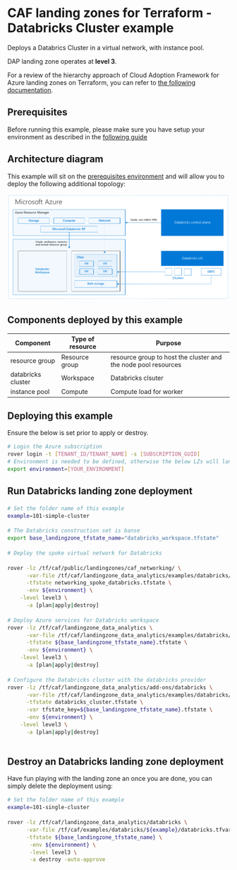 # CAF landing zones for Terraform - Databricks Cluster example

Deploys a Databrics Cluster in a virtual network, with instance pool.

DAP landing zone operates at **level 3**.

For a review of the hierarchy approach of Cloud Adoption Framework for Azure landing zones on Terraform, you can refer to [the following documentation](../../../../documentation/code_architecture/hierarchy.md).

## Prerequisites

Before running this example, please make sure you have setup your environment as described in the [following guide](../../readme.md)

## Architecture diagram

This example will sit on the [prerequisites environment](../../README.md) and will allow you to deploy the following additional topology:

![solutions](../../../_images/examples/101-databricks-architecture.png)

## Components deployed by this example

| Component          | Type of resource | Purpose                                                        |
|--------------------|------------------|----------------------------------------------------------------|
| resource group     | Resource group   | resource group to host the cluster and the node pool resources |
| databricks cluster | Workspace        | Databricks clsuter                                             |
| instance pool      | Compute          | Compute load for worker                                        |

## Deploying this example

Ensure the below is set prior to apply or destroy.

```bash
# Login the Azure subscription
rover login -t [TENANT_ID/TENANT_NAME] -s [SUBSCRIPTION_GUID]
# Environment is needed to be defined, otherwise the below LZs will land into sandpit which someone else is working on
export environment=[YOUR_ENVIRONMENT]
```

## Run Databricks landing zone deployment

```bash
# Set the folder name of this example
example=101-simple-cluster

# The Databricks construction set is banse
export base_landingzone_tfstate_name="databricks_workspace.tfstate"

# Deploy the spoke virtual network for Databricks

rover -lz /tf/caf/public/landingzones/caf_networking/ \
      -var-file /tf/caf/landingzone_data_analytics/examples/databricks/${example}/networking_spoke/networking_spoke.tfvars \
      -tfstate networking_spoke_databricks.tfstate \
      -env ${environment} \
	-level level3 \
      -a [plan|apply|destroy]
      
# Deploy Azure services for Databricks workspace
rover -lz /tf/caf/landingzone_data_analytics \
      -var-file /tf/caf/landingzone_data_analytics/examples/databricks/${example}/databricks.tfvars \
      -tfstate ${base_landingzone_tfstate_name}.tfstate \
      -env ${environment} \
	-level level3 \
      -a [plan|apply|destroy]
      
# Configure the Databricks cluster with the databricks provider
rover -lz /tf/caf/landingzone_data_analytics/add-ons/databricks \
      -var-file /tf/caf/landingzone_data_analytics/examples/databricks/${example}/databricks.tfvars \
      -tfstate databricks_cluster.tfstate \
      -var tfstate_key=${base_landingzone_tfstate_name}.tfstate \
      -env ${environment} \
	-level level3 \
      -a [plan|apply|destroy]
      
```

## Destroy an Databricks landing zone deployment

Have fun playing with the landing zone an once you are done, you can simply delete the deployment using:

```bash
# Set the folder name of this example
example=101-single-cluster

rover -lz /tf/caf/landingzone_data_analytics/databricks \
      -var-file /tf/caf/examples/databricks/${example}/databricks.tfvars \
      -tfstate ${base_landingzone_tfstate_name} \
       -env ${environment} \
       -level level3 \
       -a destroy -auto-approve
```
